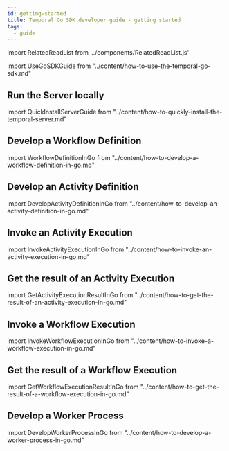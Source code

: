```yaml
---
id: getting-started
title: Temporal Go SDK developer guide - getting started
tags:
  - guide
---
```


import RelatedReadList from '../components/RelatedReadList.js'

import UseGoSDKGuide from "../content/how-to-use-the-temporal-go-sdk.md"

<UseGoSDKGuide/>

## Run the Server locally

import QuickInstallServerGuide from "../content/how-to-quickly-install-the-temporal-server.md"

<QuickInstallServerGuide/>

## Develop a Workflow Definition

import WorkflowDefinitionInGo from "../content/how-to-develop-a-workflow-definition-in-go.md"

<WorkflowDefinitionInGo/>

## Develop an Activity Definition

import DevelopActivityDefinitionInGo from "../content/how-to-develop-an-activity-definition-in-go.md"

<DevelopActivityDefinitionInGo/>

## Invoke an Activity Execution

import InvokeActivityExecutionInGo from "../content/how-to-invoke-an-activity-execution-in-go.md"

<InvokeActivityExecutionInGo/>

## Get the result of an Activity Execution

import GetActivityExecutionResultInGo from "../content/how-to-get-the-result-of-an-activity-execution-in-go.md"

<GetActivityExecutionResultInGo/>

## Invoke a Workflow Execution

import InvokeWorkflowExecutionInGo from "../content/how-to-invoke-a-workflow-execution-in-go.md"

<InvokeWorkflowExecutionInGo/>

## Get the result of a Workflow Execution

import GetWorkflowExecutionResultInGo from "../content/how-to-get-the-result-of-a-workflow-execution-in-go.md"

<GetWorkflowExecutionResultInGo/>

## Develop a Worker Process

import DevelopWorkerProcessInGo from "../content/how-to-develop-a-worker-process-in-go.md"

<DevelopWorkerProcessInGo/>
